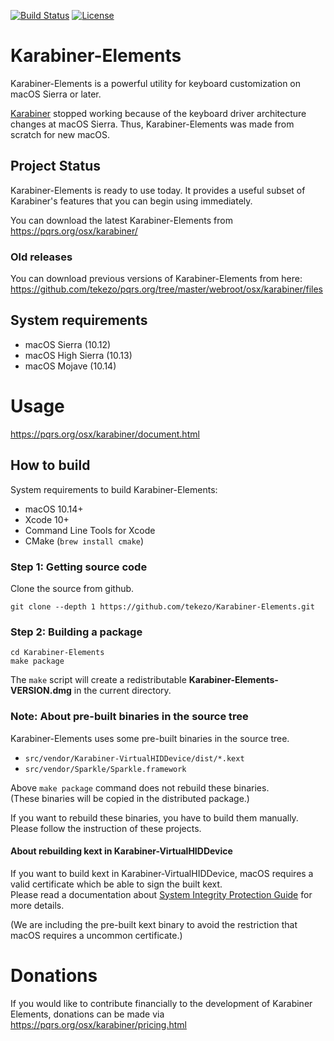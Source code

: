 [![Build Status](https://travis-ci.org/tekezo/Karabiner-Elements.svg?branch=master)](https://travis-ci.org/tekezo/Karabiner-Elements)
[![License](https://img.shields.io/badge/license-Public%20Domain-blue.svg)](https://github.com/tekezo/Karabiner-Elements/blob/master/LICENSE.md)

# Karabiner-Elements

Karabiner-Elements is a powerful utility for keyboard customization on macOS Sierra or later.

[Karabiner](https://pqrs.org/osx/karabiner) stopped working because of the keyboard driver architecture changes at macOS Sierra.
Thus, Karabiner-Elements was made from scratch for new macOS.

## Project Status

Karabiner-Elements is ready to use today. It provides a useful subset of Karabiner's features that you can begin using immediately.

You can download the latest Karabiner-Elements from <https://pqrs.org/osx/karabiner/>

### Old releases

You can download previous versions of Karabiner-Elements from here:
<https://github.com/tekezo/pqrs.org/tree/master/webroot/osx/karabiner/files>

## System requirements

- macOS Sierra (10.12)
- macOS High Sierra (10.13)
- macOS Mojave (10.14)

# Usage

<https://pqrs.org/osx/karabiner/document.html>

## How to build

System requirements to build Karabiner-Elements:

- macOS 10.14+
- Xcode 10+
- Command Line Tools for Xcode
- CMake (`brew install cmake`)

### Step 1: Getting source code

Clone the source from github.

```shell
git clone --depth 1 https://github.com/tekezo/Karabiner-Elements.git
```

### Step 2: Building a package

```shell
cd Karabiner-Elements
make package
```

The `make` script will create a redistributable **Karabiner-Elements-VERSION.dmg** in the current directory.

### Note: About pre-built binaries in the source tree

Karabiner-Elements uses some pre-built binaries in the source tree.

- `src/vendor/Karabiner-VirtualHIDDevice/dist/*.kext`
- `src/vendor/Sparkle/Sparkle.framework`

Above `make package` command does not rebuild these binaries.<br/>
(These binaries will be copied in the distributed package.)

If you want to rebuild these binaries, you have to build them manually.<br/>
Please follow the instruction of these projects.

#### About rebuilding kext in Karabiner-VirtualHIDDevice

If you want to build kext in Karabiner-VirtualHIDDevice, macOS requires a valid certificate which be able to sign the built kext.<br/>
Please read a documentation about [System Integrity Protection Guide](https://developer.apple.com/library/archive/documentation/Security/Conceptual/System_Integrity_Protection_Guide/KernelExtensions/KernelExtensions.html) for more details.

(We are including the pre-built kext binary to avoid the restriction that macOS requires a uncommon certificate.)

# Donations

If you would like to contribute financially to the development of Karabiner Elements, donations can be made via <https://pqrs.org/osx/karabiner/pricing.html>
